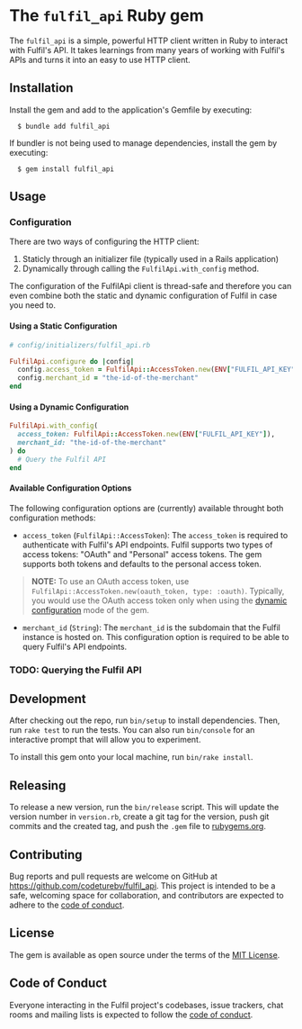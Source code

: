 # The `fulfil_api` Ruby gem

The `fulfil_api` is a simple, powerful HTTP client written in Ruby to interact with Fulfil's API. It takes learnings from many years of working with Fulfil's APIs and turns it into an easy to use HTTP client.

## Installation

Install the gem and add to the application's Gemfile by executing:

```shell
  $ bundle add fulfil_api
```

If bundler is not being used to manage dependencies, install the gem by executing:

```shell
  $ gem install fulfil_api
```

## Usage

### Configuration

There are two ways of configuring the HTTP client:

1. Staticly through an initializer file (typically used in a Rails application)
2. Dynamically through calling the `FulfilApi.with_config` method.

The configuration of the FulfilApi client is thread-safe and therefore you can even combine both the static and dynamic configuration of Fulfil in case you need to.

#### Using a Static Configuration

```ruby
# config/initializers/fulfil_api.rb

FulfilApi.configure do |config|
  config.access_token = FulfilApi::AccessToken.new(ENV["FULFIL_API_KEY"])
  config.merchant_id = "the-id-of-the-merchant"
end
```


#### Using a Dynamic Configuration

```ruby
FulfilApi.with_config(
  access_token: FulfilApi::AccessToken.new(ENV["FULFIL_API_KEY"]),
  merchant_id: "the-id-of-the-merchant"
) do
  # Query the Fulfil API
end
```

#### Available Configuration Options

The following configuration options are (currently) available throught both configuration methods:

- `access_token` (`FulfilApi::AccessToken`): The `access_token` is required to authenticate with Fulfil's API endpoints. Fulfil supports two types of access tokens: "OAuth" and "Personal" access tokens. The gem supports both tokens and defaults to the personal access token.

> **NOTE:** To use an OAuth access token, use `FulfilApi::AccessToken.new(oauth_token, type: :oauth)`. Typically, you would use the OAuth access token only when using the [dynamic configuration](#using-a-dynamic-configuration) mode of the gem.

- `merchant_id` (`String`): The `merchant_id` is the subdomain that the Fulfil instance is hosted on. This configuration option is required to be able to query Fulfil's API endpoints.

### TODO: Querying the Fulfil API

## Development

After checking out the repo, run `bin/setup` to install dependencies. Then, run `rake test` to run the tests. You can also run `bin/console` for an interactive prompt that will allow you to experiment.

To install this gem onto your local machine, run `bin/rake install`.

## Releasing

To release a new version, run the `bin/release` script. This will update the version number in `version.rb`, create a git tag for the version, push git commits and the created tag, and push the `.gem` file to [rubygems.org](https://rubygems.org).

## Contributing

Bug reports and pull requests are welcome on GitHub at https://github.com/codeturebv/fulfil_api. This project is intended to be a safe, welcoming space for collaboration, and contributors are expected to adhere to the [code of conduct](https://github.com/codeturebv/fulfil_api/blob/main/CODE_OF_CONDUCT.md).

## License

The gem is available as open source under the terms of the [MIT License](https://opensource.org/licenses/MIT).

## Code of Conduct

Everyone interacting in the Fulfil project's codebases, issue trackers, chat rooms and mailing lists is expected to follow the [code of conduct](https://github.com/codeturebv/fulfil_api/blob/main/CODE_OF_CONDUCT.md).
